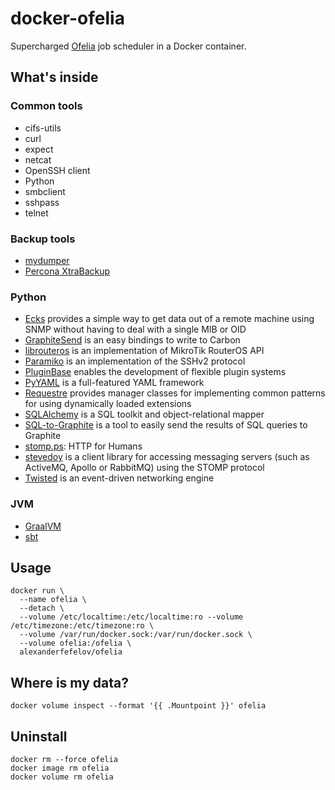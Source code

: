 # docker-ofelia

Supercharged [Ofelia](https://github.com/mcuadros/ofelia) job scheduler in a Docker container.

## What's inside

### Common tools

- cifs-utils
- curl
- expect
- netcat
- OpenSSH client
- Python
- smbclient
- sshpass
- telnet

### Backup tools

- [mydumper](https://github.com/maxbube/mydumper)
- [Percona XtraBackup](https://www.percona.com/software/mysql-database/percona-xtrabackup)

### Python

- [Ecks](https://github.com/cread/ecks) provides a simple way to get data out of a remote machine using SNMP without having to deal with a single MIB or OID
- [GraphiteSend](https://github.com/daniellawrence/graphitesend) is an easy bindings to write to Carbon
- [librouteros](https://github.com/luqasz/librouteros) is an implementation of MikroTik RouterOS API
- [Paramiko](https://github.com/paramiko/paramiko) is an implementation of the SSHv2 protocol
- [PluginBase](https://github.com/mitsuhiko/pluginbase) enables the development of flexible plugin systems
- [PyYAML](https://pyyaml.org) is a full-featured YAML framework
- [Requestre](https://github.com/openstack/stevedore) provides manager classes for implementing common patterns for using dynamically loaded extensions
- [SQLAlchemy](https://www.sqlalchemy.org/) is a SQL toolkit and object-relational mapper
- [SQL-to-Graphite](https://github.com/opschops/sql-to-graphite) is a tool to easily send the results of SQL queries to Graphite
- [stomp.ps](https://github.com/requests/requests): HTTP for Humans
- [stevedoy](https://github.com/jasonrbriggs/stomp.py) is a client library for accessing messaging servers (such as ActiveMQ, Apollo or RabbitMQ) using the STOMP protocol
- [Twisted](https://twistedmatrix.com/trac/) is an event-driven networking engine

### JVM

- [GraalVM](https://www.graalvm.org)
- [sbt](https://www.scala-sbt.org)

## Usage

    docker run \
      --name ofelia \
      --detach \
      --volume /etc/localtime:/etc/localtime:ro --volume /etc/timezone:/etc/timezone:ro \
      --volume /var/run/docker.sock:/var/run/docker.sock \
      --volume ofelia:/ofelia \
      alexanderfefelov/ofelia

## Where is my data?

    docker volume inspect --format '{{ .Mountpoint }}' ofelia

## Uninstall

    docker rm --force ofelia
    docker image rm ofelia
    docker volume rm ofelia
